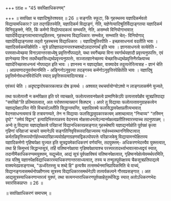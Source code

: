+++
title = "45 सर्वापेक्षाधिकरणम्"

+++
॥ सर्वापेक्षा च यज्ञादिश्रुतेरश्ववत् ॥ 26 ॥ सङ्गतिः स्फुटा, किं गृहस्थस्य यज्ञादिकर्मवतो विद्यायामधिकारः? उत तद्गहितस्येति, यज्ञादिकर्म विद्याङ्गं, नेति, यज्ञेनेत्यादिश्रुतिर्विद्याङ्गतया यज्ञादिकर्म विनियुङ्क्त्ते, नेति, किं कर्मणो विद्योत्पादकत्वं सम्भवति, नेति, असम्भवे विनियोगाभावात् यज्ञादेर्विद्याङ्गत्वाभावात्तद्रहितस्य, गृहस्थस्य विद्याधिकारः सम्भवेत्, सम्भवति चेत्- विनियोगाद् यज्ञादेर्विद्याङ्गतया तद्तो गृहस्थस्य विद्याधिकारः । यज्ञादिश्रुतिरपीति - इच्छासाधनत्वं वदतीति भावः । यज्ञादिसर्वकर्मापेक्षैवेति - सूत्रे प्रतिज्ञापदानन्तरश्चशब्दोऽवदारणार्थं इति भावः । ज्ञानसाधनत्वे सत्येवेति - परमसाध्येच्छया विनाऽवान्तरसाध्येषु प्रवृत्तिर्नोपपद्यते, यथा स्वर्गेच्छया विना स्वर्गार्थयज्ञादौ प्रवृत्त्यनुपपत्तिः, एवं ज्ञानेच्छया विना तदर्थेच्छासिध्द्यर्थप्रवृत्त्यनुपपत्तेः, सञ्जातज्ञानेच्छस्य चेच्छासिध्द्यर्थप्रवृत्तिनैरपेक्ष्याच्च यज्ञादेरिच्छासाधनत्वं नोपपद्यत इति भावः । ज्ञानस्य न यज्ञाद्यपेक्षा, वाक्यादेव तदुत्पत्तेरित्यत्राह - ज्ञानं चेति । आप्रयाणादनुवर्त्तमानमिति - अङ्गिनोऽनुवृत्त्या तदङ्गस्य कर्मणोऽनुवृत्तिरपेक्षितेति भावः । यज्ञादिषु प्रवृत्तिर्मनोवधानविरोधिनि स्यात् प्रवृत्तिरूपत्वादित्यत्राह -

एवंरूपं चेति । अदृष्टद्वारोपकारकत्वान्न दोष इत्यर्थः । अश्ववत् रथचर्यायोग्योऽश्वो न लाङ्गलाकर्षणे युज्यते,

तथा फलोत्पत्तौ न कर्मापेक्षत इति परे व्याचक्षते, फलोत्पत्तावनपेक्षत्वे प्रामाणिकेऽपि उत्पत्तावपेक्षैव सूत्रप्रतिपाद्या "सर्वापेक्षे"ति प्रतिमातत्वात्, अतः परोक्त्तव्याख्यानं क्लिष्टम् । अपरे तु विद्यायाः फलोत्पत्तावनुग्राहकत्वेन यज्ञाद्यपेक्षाऽस्ति नेति विचार्याऽस्तीति सिद्धान्तयन्ति, यज्ञादिवक्ये फलसिद्धावपेक्षाप्रतीत्यभावात् वेदनसाधनत्वमात्रं हि तत्रावगम्यते, तेन न विद्यायाः फलसिद्धावुपकारकत्वम् अशाब्दत्वात् "निचाय्य" "तस्मिन् दृष्टे" "तमेयं विद्वान्" इत्यादिभिरुत्पन्नस्य वेदनस्य मोक्षसाधनत्वेऽन्यानपेक्षत्वप्रतीतिस्वारस्याच्च तदनुपपन्नम् । अन्ये तु विद्याया यज्ञाद्यपेक्षत्वे परिव्राजां विद्यानधिकारप्रसङ्गात् गृहस्थेष्वपि यज्ञाद्यनपेक्षेति पूर्वपक्षं कृत्वा गृहिणां परिव्राजां चाचारे समानेऽपि सङ्गतिनिवृविरूपपारिव्राज्यस्य गार्हस्थ्यस्थाननिविष्टत्वात् कर्मतन्निवृत्तिरूपयोर्गार्हस्थ्यपारिव्राज्ययोर्ग्रहणाग्रहणवद्विकल्पोपपत्तेः परिव्राजकेषु विद्यायामनपेक्षितस्य यज्ञादिकर्मणो गृहिष्वपेक्षा युज्यत इति सूत्रद्वयमेकाधिकरणं वर्णयन्ति, तदयुक्त्तम्- अधिकरणभेदस्यैव युक्त्तत्वात्, तथा हि किमुभयं सिद्धान्तसूत्रं, तर्हि यतिष्वनपेक्षाया गृडिष्वपेक्षायाश्च परस्परतादर्थ्याभावात्साध्यद्वयं स्यात्, तदानीमैकाधिकरण्यमयुक्त्तम्, यद्युच्येत, आद्यं सूत्रं पूर्वपक्षविषयं यतिष्वनपेक्षत्वात्, गृहिष्वनपेक्षेत्येवमर्थपरमिति, तन्न यतिषु यज्ञानपेक्षविद्याधिकारस्याधिकरणान्तरसाध्यत्वात्, तस्य च तन्मूलपूर्वपक्षस्य चैकसूत्रप्रतिपाद्यत्वे वाक्यभेदप्रसङ्गाच्च, "ऊर्ध्वरेतस्सु च शब्दे हि" इत्यत्रैव तत्समर्थनमाभिप्रायिकमिति चे वाच्यं, विद्यानङ्गत्वसमर्थनोपक्षीणस्य सूत्रस्य विद्याधिकारसमर्थनेऽपि तात्पर्यकल्पने गौरवप्रसङ्गात् । अत आद्यसूत्रस्याधिकरणान्तरत्वं युक्त्तं, तथा सत्यनन्तराधिकरणपूर्वपक्षहेतुरर्थसिद्धः स्यात् अतोऽधिकरणभेदः स्वारसिकप्राप्तः ॥ 26 ॥

॥ सर्वापेक्षाधिकरणं समाप्तम् ॥

